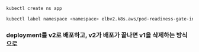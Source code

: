 ```bash
kubectl create ns app
```
```bash
kubectl label namespace <namespace> elbv2.k8s.aws/pod-readiness-gate-inject=enabled
```
### deployment를 v2로 배포하고, v2가 배포가 끝나면 v1을 삭제하는 방식으로 
